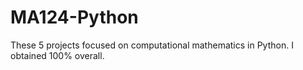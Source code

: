 # MA124-Python
These 5 projects focused on computational mathematics in Python. I obtained 100% overall.
